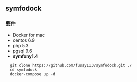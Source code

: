 ## symfodock

### 要件
- Docker for mac
- centos 6.9
- php 5.3
- pgsql 9.6
- **symfony1.4**

```
  git clone https://github.com/fussy113/symfodock.git ./
  cd symfodock
  docker-compose up -d
```
